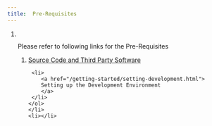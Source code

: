 ```yaml
---
title:	Pre-Requisites
---
```


<p>

</p>
<ol class="class-list">
     <li>
       <img src="/images/elephant_rgb_sq.png" alt="">
       <p class="description">
       Please refer to following links for the Pre-Requisites
       </p>
       <ol class="lesson-list">
       <li>
          <a href="/getting-started/source-code-thirdparty-sw.html">
          Source Code and Third Party Software      
         </a>
      </li>
      
     <li>
        <a href="/getting-started/setting-development.html">
        Setting up the Development Environment
        </a>
     </li>
    </ol>
    </li>
    <li></li>
  </ol>
